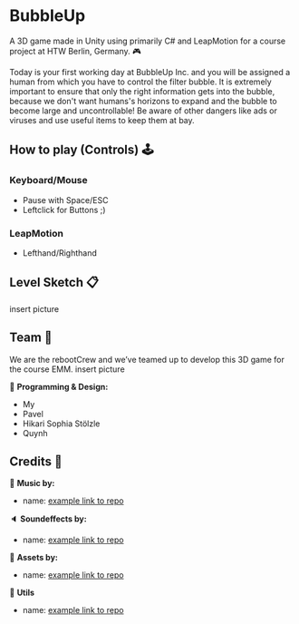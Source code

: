 # BubbleUp
A 3D game made in Unity using primarily C# and LeapMotion for a course project at HTW Berlin, Germany. :video_game:

Today is your first working day at BubbleUp Inc. and you will be assigned a human from which you have to control the filter bubble.
It is extremely important to ensure that only the right information gets into the bubble, 
because we don't want humans's horizons to expand and the bubble to become large and uncontrollable!
Be aware of other dangers like ads or viruses and use useful items to keep them at bay.

## How to play (Controls) :joystick: 
### Keyboard/Mouse
* Pause with Space/ESC
* Leftclick for Buttons ;)

### LeapMotion
* Lefthand/Righthand

## Level Sketch :clipboard:
insert picture

## Team :busts_in_silhouette:

We are the rebootCrew and we’ve teamed up to develop this 3D game for the course EMM.
insert picture

:page_facing_up: **Programming & Design:** 
* My
* Pavel
* Hikari Sophia Stölzle 
* Quynh

## Credits :bow:
:musical_note: **Music by:**
* name: [example link to repo](https://github.com/shirokonto/bubbleUp)

:speaker: **Soundeffects by:**
* name: [example link to repo](https://github.com/shirokonto/bubbleUp) 

:space_invader: **Assets by:**
* name: [example link to repo](https://github.com/shirokonto/bubbleUp)

:wrench: **Utils**
* name: [example link to repo](https://github.com/shirokonto/bubbleUp)
